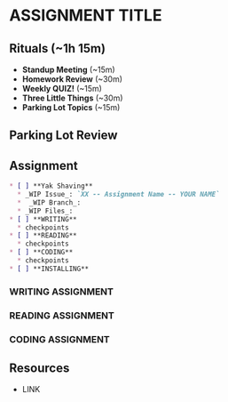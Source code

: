 # ASSIGNMENT TITLE

## Rituals (~1h 15m)

* **Standup Meeting** (~15m)
* **Homework Review** (~30m)
* **Weekly QUIZ!** (~15m)
* **Three Little Things** (~30m)
* **Parking Lot Topics** (~15m)

## Parking Lot Review

## Assignment

```markdown
* [ ] **Yak Shaving**
  * _WIP Issue_: `XX -- Assignment Name -- YOUR NAME`
  *  _WIP Branch_:
  * _WIP Files_:
* [ ] **WRITING**
  * checkpoints
* [ ] **READING**
  * checkpoints
* [ ] **CODING**
  * checkpoints
* [ ] **INSTALLING**
```

### WRITING ASSIGNMENT

### READING ASSIGNMENT

### CODING ASSIGNMENT

## Resources

* LINK
